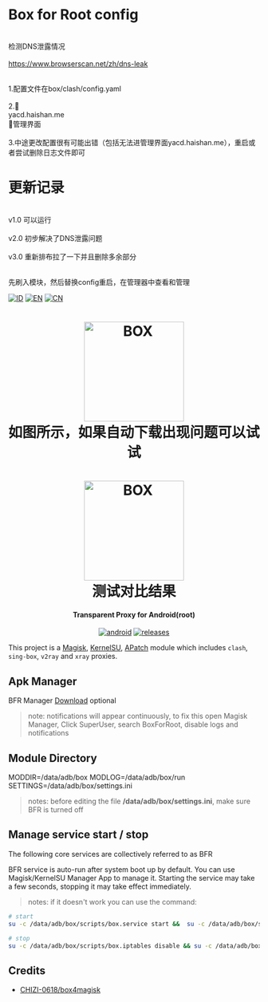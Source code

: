 # Box for Root config


<br>检测DNS泄露情况<br>
<br>https://www.browserscan.net/zh/dns-leak<br>

<br>1.配置文件在box/clash/config.yaml<br>
<br>2.🔗<br>yacd.haishan.me<br>🔗管理界面<br>
<br>3.中途更改配置很有可能出错（包括无法进管理界面yacd.haishan.me），重启或者尝试删除日志文件即可<br>


# 更新记录
<br>v1.0 可以运行<br>
<br>v2.0 初步解决了DNS泄露问题<br>
<br>v3.0 重新排布拉了一下并且删除多余部分<br>

<br>先刷入模块，然后替换config重启，在管理器中查看和管理<br>



[![ID](https://img.shields.io/badge/id-blue.svg?style=for-the-badge)](docs/index_id.md) [![EN](https://img.shields.io/badge/en-blue.svg?style=for-the-badge)](docs/index_en.md) [![CN](https://img.shields.io/badge/cn-blue.svg?style=for-the-badge)](docs/index_cn.md)

<h1 align="center">
  <img src="https://github.com/LIghtJUNction/box_for_magisk_config-bfmc-/releases/download/v1.0/like.this.jpg" alt="BOX" width="200">
  <br>如图所示，如果自动下载出现问题可以试试<br>
</h1>

<h1 align="center">
  <img src="https://github.com/LIghtJUNction/box_for_magisk_config-bfmc-/releases/download/v2.0/test.jpg" alt="BOX" width="200">
  <br>测试对比结果<br>
</h1>
<h4 align="center">Transparent Proxy for Android(root)</h4>

<div align="center">

[![android](https://img.shields.io/badge/Android-3DDC84?style=for-the-badge&logo=android&logoColor=white)]()
[![releases](https://img.shields.io/github/downloads/taamarin/box_for_magisk/total.svg?style=for-the-badge)](https://github.com/taamarin/box_for_magisk/releases)

</div>

This project is a [Magisk](https://github.com/topjohnwu/Magisk), [KernelSU](https://github.com/tiann/KernelSU), [APatch](https://github.com/bmax121/APatch) module which includes `clash`, `sing-box`, `v2ray` and `xray` proxies.

## Apk Manager
BFR Manager [Download](https://github.com/taamarin/box.manager) optional
> note: notifications will appear continuously, to fix this open Magisk Manager, Click SuperUser, search BoxForRoot, disable logs and notifications 

## Module Directory
MODDIR=/data/adb/box
MODLOG=/data/adb/box/run
SETTINGS=/data/adb/box/settings.ini
> notes: before editing the file **/data/adb/box/settings.ini**, make sure BFR is turned off

## Manage service start / stop
The following core services are collectively referred to as BFR

BFR service is auto-run after system boot up by default.
You can use Magisk/KernelSU Manager App to manage it. Starting the service may take a few seconds, stopping it may take effect immediately.

> notes: if it doesn't work you can use the command:
```bash
# start
su -c /data/adb/box/scripts/box.service start &&  su -c /data/adb/box/scripts/box.iptables enable

# stop
su -c /data/adb/box/scripts/box.iptables disable && su -c /data/adb/box/scripts/box.service stop
```

## Credits
- [CHIZI-0618/box4magisk](https://github.com/CHIZI-0618/box4magisk)
